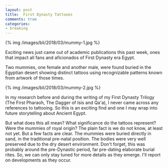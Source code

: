 ```yaml
---
layout: post
title: 	First Dynasty Tattooes
comments: true
categories:
- breaking
---
```


{% img /images/bli/2018/03/mummy-1.jpg %}

Exciting news just came out of academic publications this past week, ones that impact all fans and aficionados of First Dynasty era Egypt. 

<!--more-->

Two mummies, one female and another male, were found buried in the Egyptian desert showing distinct tattoos using recognizable patterns known from artwork of those times. 

{% img /images/bli/2018/03/mummy-2.jpg %}

In my research before and during the writing of my First Dynasty Trilogy (The First Pharaoh, The Dagger of Isis and Qa'a), I never came across any references to tattooing. So this is an exciting find and one I may wrap into future storytelling about Ancient Egypt. 

But what does this all mean? What significance do the tattoos represent? Were the mummies of royal origin? The plain fact is we do not know, at least not yet. But a few facts are clear. The mummies were buried directly in sand, in the traditional pre-natal position. The bodies were very well preserved due to the dry desert environment. Don't forget, this was probably around the pre-Dynastic period, far pre-dating elaborate burial rites. So, we can only stay tuned for more details as they emerge. I'll report on developments as they occur. 